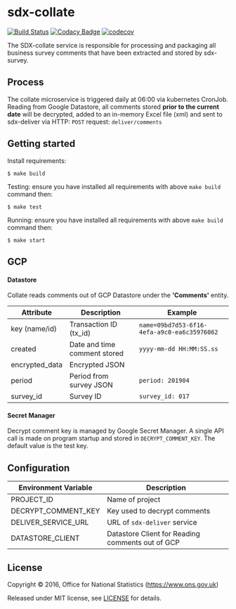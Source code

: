 # sdx-collate

[![Build Status](https://github.com/ONSdigital/sdx-survey/workflows/Build/badge.svg)](https://github.com/ONSdigital/sdx-survey) [![Codacy Badge](https://api.codacy.com/project/badge/Grade/0d8f1899b0054322b9d0ec8f2bd62d86)](https://www.codacy.com/app/ons-sdc/sdx-survey?utm_source=github.com&amp;utm_medium=referral&amp;utm_content=ONSdigital/sdx-survey&amp;utm_campaign=Badge_Grade) [![codecov](https://codecov.io/gh/ONSdigital/sdx-survey/branch/main/graph/badge.svg)](https://codecov.io/gh/ONSdigital/sdx-survey)

The SDX-collate service is responsible for processing and packaging all business survey comments that have been
extracted and stored by sdx-survey.

## Process

The collate microservice is triggered daily at 06:00 via kubernetes CronJob. Reading from Google Datastore, all comments 
stored **prior to the current date** will be decrypted, added to an in-memory Excel file (xml) and sent to sdx-deliver via
HTTP: `POST` request: `deliver/comments`

## Getting started
Install requirements:
```shell
$ make build
```

Testing:
ensure you have installed all requirements with above `make build` command then:
```shell
$ make test
```

Running:
ensure you have installed all requirements with above `make build` command then:
```shell
$ make start
```

## GCP

#### Datastore
Collate reads comments out of GCP Datastore under the **'Comments'** entity.

| Attribute       | Description                  | Example
|-----------------|------------------------------|----------------
| key (name/id)   | Transaction ID (tx_id)       | `name=09bd7d53-6f16-4efa-a9c0-ea6c35976062`
| created         | Date and time comment stored | `yyyy-mm-dd HH:MM:SS.ss`
| encrypted_data  | Encrypted JSON               |  
| period          | Period from survey JSON      | `period: 201904`
| survey_id       | Survey ID                    | `survey_id: 017`

#### Secret Manager
Decrypt comment key is managed by Google Secret Manager. A single API call is made on program startup
and stored in `DECRYPT_COMMENT_KEY`. The default value is the test key.

## Configuration
| Environment Variable    | Description
|-------------------------|------------------------------------
| PROJECT_ID              | Name of project
| DECRYPT_COMMENT_KEY     | Key used to decrypt comments
| DELIVER_SERVICE_URL     | URL of ``sdx-deliver`` service
| DATASTORE_CLIENT        | Datastore Client for Reading comments out of GCP

## License

Copyright © 2016, Office for National Statistics (https://www.ons.gov.uk)

Released under MIT license, see [LICENSE](LICENSE) for details.